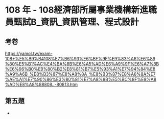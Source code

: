 # 108 年 - 108經濟部所屬事業機構新進職員甄試B_資訊_資訊管理、程式設計
## 考卷
https://yamol.tw/exam-108+%E5%B9%B4108%E7%B6%93%E6%BF%9F%E9%83%A8%E6%89%80%E5%B1%AC%E4%BA%8B%E6%A5%AD%E6%A9%9F%E6%A7%8B%E6%96%B0%E9%80%B2%E8%81%B7%E5%93%A1%E7%94%84%E8%A9%A6B_%E8%B3%87%E8%A8%8A_%E8%B3%87%E8%A8%8A%E7%AE%A1%E7%90%86%E3%80%81%E7%A8%8B%E5%BC%8F%E8%A8%AD%E8%A8%88808..-80813.htm

## 第五題
- 
